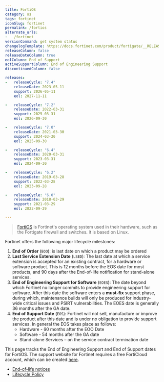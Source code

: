 ```yaml
---
title: FortiOS
category: os
tags: fortinet
iconSlug: fortinet
permalink: /fortios
alternate_urls:
-   /fortinet
versionCommand: get system status
changelogTemplate: https://docs.fortinet.com/product/fortigate/__RELEASE_CYCLE__
releaseColumn: false
releaseDateColumn: true
eolColumn: End of Support
activeSupportColumn: End of Engineering Support
discontinuedColumn: false

releases:
-   releaseCycle: "7.4"
    releaseDate: 2023-05-11
    support: 2026-05-11
    eol: 2027-11-11

-   releaseCycle: "7.2"
    releaseDate: 2022-03-31
    support: 2025-03-31
    eol: 2026-09-30

-   releaseCycle: "7.0"
    releaseDate: 2021-03-30
    support: 2024-03-30
    eol: 2025-09-30

-   releaseCycle: "6.4"
    releaseDate: 2020-03-31
    support: 2023-03-31
    eol: 2024-09-30

-   releaseCycle: "6.2"
    releaseDate: 2019-03-28
    support: 2022-03-28
    eol: 2023-09-28

-   releaseCycle: "6.0"
    releaseDate: 2018-03-29
    support: 2021-03-29
    eol: 2022-09-29

---
```


> [FortiOS][fortios] is Fortinet's operating system used in their hardware, such as the Fortigate
> firewall and switches. It is based on Linux.

Fortinet offers the following major lifecycle milestones:

1. **End of Order** (`EOO`): is last date on which a product may be ordered
2. **Last Service Extension Date** (`LSED`): The last date at which a service extension is accepted
   for an existing contract, for a hardware or software product. This is 12 months before the EOS
   date for most products, and 90 days after the End-of-life notification for stand-alone services.
3. **End of Engineering Support for Software** (`EOES`): The date beyond which Fortinet no longer
   commits to provide engineering support for software. After this date the software enters a
   **must-fix** support phase, during which, maintenance builds will only be produced for
   industry-wide critical issues and PSIRT vulnerabilities. The EOES date is generally 36 months
   after the GA date.
4. **End of Support Date** (`EOS`): Fortinet will not sell, manufacture or improve the product
   after this date and is under no obligation to provide support services. In general the EOS takes
   place as follows:
   - Hardware - 60 months after the EOO Date
   - Software - 54 months after the GA date
   - Stand-alone Services – on the service contract termination date

This page tracks the End of Engineering Support and End of Support dates for FortiOS. The support
website for Fortinet requires a free FortiCloud account, which can be created [here][signup].

- [End-of-life notices](https://support.fortinet.com/Information/ProductLifeCycle.aspx)
- [Lifecycle Policy](https://support.fortinet.com/Download/Fortinet_Life_Cycle_Policy.pdf)

[fortios]: https://www.fortinet.com/products/fortigate/fortios
[signup]: https://support.fortinet.com/cred/#/sign-up
